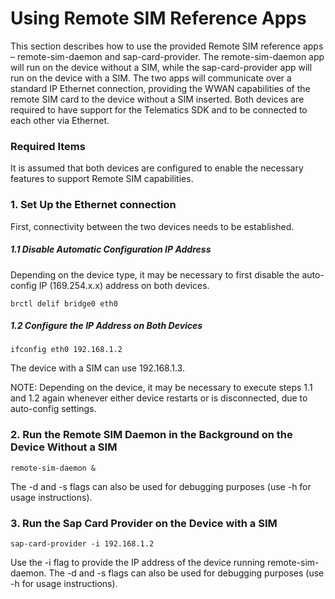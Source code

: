 # Using Remote SIM Reference Apps

This section describes how to use the provided Remote SIM reference apps – remote-sim-daemon and
sap-card-provider. The remote-sim-daemon app will run on the device without a SIM, while the
sap-card-provider app will run on the device with a SIM. The two apps will communicate over a
standard IP Ethernet connection, providing the WWAN capabilities of the remote SIM card to the
device without a SIM inserted. Both devices are required to have support for the Telematics SDK and
to be connected to each other via Ethernet.

### Required Items

It is assumed that both devices are configured to enable the necessary features to support Remote
SIM capabilities.

### 1. Set Up the Ethernet connection

First, connectivity between the two devices needs to be established.

##### 1.1 Disable Automatic Configuration IP Address

Depending on the device type, it may be necessary to first disable the auto-config IP (169.254.x.x)
address on both devices.

~~~~~~
brctl delif bridge0 eth0
~~~~~~

##### 1.2 Configure the IP Address on Both Devices

~~~~~~
ifconfig eth0 192.168.1.2
~~~~~~

The device with a SIM can use 192.168.1.3.

NOTE: Depending on the device, it may be necessary to execute steps 1.1 and 1.2 again whenever
either device restarts or is disconnected, due to auto-config settings.

### 2. Run the Remote SIM Daemon in the Background on the Device Without a SIM

~~~~~~
remote-sim-daemon &
~~~~~~

The -d and -s flags can also be used for debugging purposes (use -h for usage instructions).

### 3. Run the Sap Card Provider on the Device with a SIM

~~~~~~
sap-card-provider -i 192.168.1.2
~~~~~~

Use the -i flag to provide the IP address of the device running remote-sim-daemon. The -d and -s
flags can also be used for debugging purposes (use -h for usage instructions).
